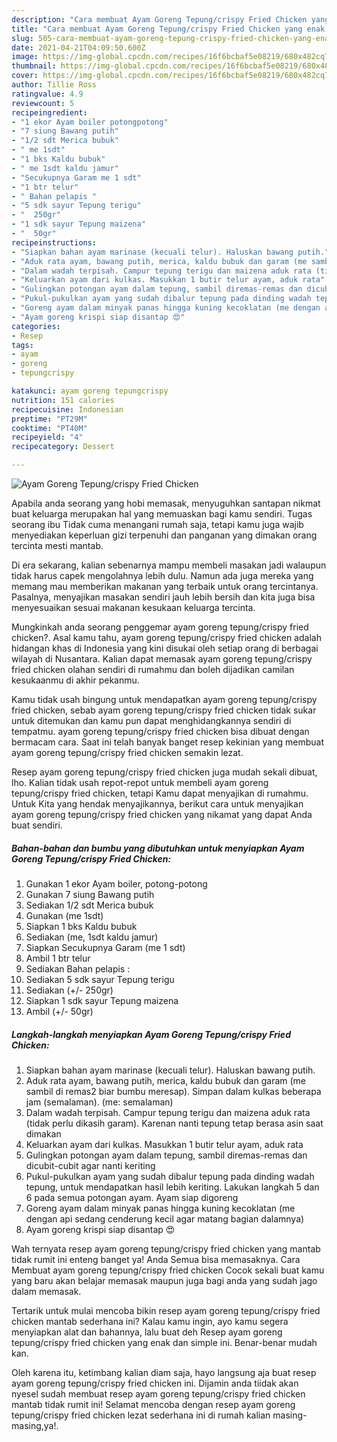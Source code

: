 ```yaml
---
description: "Cara membuat Ayam Goreng Tepung/crispy Fried Chicken yang enak Untuk Jualan"
title: "Cara membuat Ayam Goreng Tepung/crispy Fried Chicken yang enak Untuk Jualan"
slug: 505-cara-membuat-ayam-goreng-tepung-crispy-fried-chicken-yang-enak-untuk-jualan
date: 2021-04-21T04:09:50.600Z
image: https://img-global.cpcdn.com/recipes/16f6bcbaf5e08219/680x482cq70/ayam-goreng-tepungcrispy-fried-chicken-foto-resep-utama.jpg
thumbnail: https://img-global.cpcdn.com/recipes/16f6bcbaf5e08219/680x482cq70/ayam-goreng-tepungcrispy-fried-chicken-foto-resep-utama.jpg
cover: https://img-global.cpcdn.com/recipes/16f6bcbaf5e08219/680x482cq70/ayam-goreng-tepungcrispy-fried-chicken-foto-resep-utama.jpg
author: Tillie Ross
ratingvalue: 4.9
reviewcount: 5
recipeingredient:
- "1 ekor Ayam boiler potongpotong"
- "7 siung Bawang putih"
- "1/2 sdt Merica bubuk"
- " me 1sdt"
- "1 bks Kaldu bubuk"
- " me 1sdt kaldu jamur"
- "Secukupnya Garam me 1 sdt"
- "1 btr telur"
- " Bahan pelapis "
- "5 sdk sayur Tepung terigu"
- "  250gr"
- "1 sdk sayur Tepung maizena"
- "  50gr"
recipeinstructions:
- "Siapkan bahan ayam marinase (kecuali telur). Haluskan bawang putih."
- "Aduk rata ayam, bawang putih, merica, kaldu bubuk dan garam (me sambil di remas2 biar bumbu meresap). Simpan dalam kulkas beberapa jam (semalaman). (me: semalaman)"
- "Dalam wadah terpisah. Campur tepung terigu dan maizena aduk rata (tidak perlu dikasih garam). Karenan nanti tepung tetap berasa asin saat dimakan"
- "Keluarkan ayam dari kulkas. Masukkan 1 butir telur ayam, aduk rata"
- "Gulingkan potongan ayam dalam tepung, sambil diremas-remas dan dicubit-cubit agar nanti keriting"
- "Pukul-pukulkan ayam yang sudah dibalur tepung pada dinding wadah tepung, untuk mendapatkan hasil lebih keriting. Lakukan langkah 5 dan 6 pada semua potongan ayam. Ayam siap digoreng"
- "Goreng ayam dalam minyak panas hingga kuning kecoklatan (me dengan api sedang cenderung kecil agar matang bagian dalamnya)"
- "Ayam goreng krispi siap disantap 😍"
categories:
- Resep
tags:
- ayam
- goreng
- tepungcrispy

katakunci: ayam goreng tepungcrispy 
nutrition: 151 calories
recipecuisine: Indonesian
preptime: "PT29M"
cooktime: "PT40M"
recipeyield: "4"
recipecategory: Dessert

---
```



![Ayam Goreng Tepung/crispy Fried Chicken](https://img-global.cpcdn.com/recipes/16f6bcbaf5e08219/680x482cq70/ayam-goreng-tepungcrispy-fried-chicken-foto-resep-utama.jpg)

Apabila anda seorang yang hobi memasak, menyuguhkan santapan nikmat buat keluarga merupakan hal yang memuaskan bagi kamu sendiri. Tugas seorang ibu Tidak cuma menangani rumah saja, tetapi kamu juga wajib menyediakan keperluan gizi terpenuhi dan panganan yang dimakan orang tercinta mesti mantab.

Di era  sekarang, kalian sebenarnya mampu membeli masakan jadi walaupun tidak harus capek mengolahnya lebih dulu. Namun ada juga mereka yang memang mau memberikan makanan yang terbaik untuk orang tercintanya. Pasalnya, menyajikan masakan sendiri jauh lebih bersih dan kita juga bisa menyesuaikan sesuai makanan kesukaan keluarga tercinta. 



Mungkinkah anda seorang penggemar ayam goreng tepung/crispy fried chicken?. Asal kamu tahu, ayam goreng tepung/crispy fried chicken adalah hidangan khas di Indonesia yang kini disukai oleh setiap orang di berbagai wilayah di Nusantara. Kalian dapat memasak ayam goreng tepung/crispy fried chicken olahan sendiri di rumahmu dan boleh dijadikan camilan kesukaanmu di akhir pekanmu.

Kamu tidak usah bingung untuk mendapatkan ayam goreng tepung/crispy fried chicken, sebab ayam goreng tepung/crispy fried chicken tidak sukar untuk ditemukan dan kamu pun dapat menghidangkannya sendiri di tempatmu. ayam goreng tepung/crispy fried chicken bisa dibuat dengan bermacam cara. Saat ini telah banyak banget resep kekinian yang membuat ayam goreng tepung/crispy fried chicken semakin lezat.

Resep ayam goreng tepung/crispy fried chicken juga mudah sekali dibuat, lho. Kalian tidak usah repot-repot untuk membeli ayam goreng tepung/crispy fried chicken, tetapi Kamu dapat menyajikan di rumahmu. Untuk Kita yang hendak menyajikannya, berikut cara untuk menyajikan ayam goreng tepung/crispy fried chicken yang nikamat yang dapat Anda buat sendiri.

<!--inarticleads1-->

##### Bahan-bahan dan bumbu yang dibutuhkan untuk menyiapkan Ayam Goreng Tepung/crispy Fried Chicken:

1. Gunakan 1 ekor Ayam boiler, potong-potong
1. Gunakan 7 siung Bawang putih
1. Sediakan 1/2 sdt Merica bubuk
1. Gunakan  (me 1sdt)
1. Siapkan 1 bks Kaldu bubuk
1. Sediakan  (me, 1sdt kaldu jamur)
1. Siapkan Secukupnya Garam (me 1 sdt)
1. Ambil 1 btr telur
1. Sediakan  Bahan pelapis :
1. Sediakan 5 sdk sayur Tepung terigu
1. Sediakan  (+/- 250gr)
1. Siapkan 1 sdk sayur Tepung maizena
1. Ambil  (+/- 50gr)




<!--inarticleads2-->

##### Langkah-langkah menyiapkan Ayam Goreng Tepung/crispy Fried Chicken:

1. Siapkan bahan ayam marinase (kecuali telur). Haluskan bawang putih.
1. Aduk rata ayam, bawang putih, merica, kaldu bubuk dan garam (me sambil di remas2 biar bumbu meresap). Simpan dalam kulkas beberapa jam (semalaman). (me: semalaman)
1. Dalam wadah terpisah. Campur tepung terigu dan maizena aduk rata (tidak perlu dikasih garam). Karenan nanti tepung tetap berasa asin saat dimakan
1. Keluarkan ayam dari kulkas. Masukkan 1 butir telur ayam, aduk rata
1. Gulingkan potongan ayam dalam tepung, sambil diremas-remas dan dicubit-cubit agar nanti keriting
1. Pukul-pukulkan ayam yang sudah dibalur tepung pada dinding wadah tepung, untuk mendapatkan hasil lebih keriting. Lakukan langkah 5 dan 6 pada semua potongan ayam. Ayam siap digoreng
1. Goreng ayam dalam minyak panas hingga kuning kecoklatan (me dengan api sedang cenderung kecil agar matang bagian dalamnya)
1. Ayam goreng krispi siap disantap 😍




Wah ternyata resep ayam goreng tepung/crispy fried chicken yang mantab tidak rumit ini enteng banget ya! Anda Semua bisa memasaknya. Cara Membuat ayam goreng tepung/crispy fried chicken Cocok sekali buat kamu yang baru akan belajar memasak maupun juga bagi anda yang sudah jago dalam memasak.

Tertarik untuk mulai mencoba bikin resep ayam goreng tepung/crispy fried chicken mantab sederhana ini? Kalau kamu ingin, ayo kamu segera menyiapkan alat dan bahannya, lalu buat deh Resep ayam goreng tepung/crispy fried chicken yang enak dan simple ini. Benar-benar mudah kan. 

Oleh karena itu, ketimbang kalian diam saja, hayo langsung aja buat resep ayam goreng tepung/crispy fried chicken ini. Dijamin anda tiidak akan nyesel sudah membuat resep ayam goreng tepung/crispy fried chicken mantab tidak rumit ini! Selamat mencoba dengan resep ayam goreng tepung/crispy fried chicken lezat sederhana ini di rumah kalian masing-masing,ya!.

